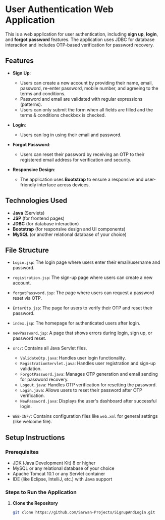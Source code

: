 # User Authentication Web Application

This is a web application for user authentication, including **sign up**, **login**, and **forgot password** features. The application uses JDBC for database interaction and includes OTP-based verification for password recovery. 

## Features

- **Sign Up**:
  - Users can create a new account by providing their name, email, password, re-enter password, mobile number, and agreeing to the terms and conditions.
  - Password and email are validated with regular expressions (patterns).
  - Users can only submit the form when all fields are filled and the terms & conditions checkbox is checked.

- **Login**:
  - Users can log in using their email and password.

- **Forgot Password**:
  - Users can reset their password by receiving an OTP to their registered email address for verification and security.

- **Responsive Design**:
  - The application uses **Bootstrap** to ensure a responsive and user-friendly interface across devices.

## Technologies Used

- **Java** (Servlets)
- **JSP** (for frontend pages)
- **JDBC** (for database interaction)
- **Bootstrap** (for responsive design and UI components)
- **MySQL** (or another relational database of your choice)

## File Structure

- `Login.jsp`: The login page where users enter their email/username and password.
- `registration.jsp`: The sign-up page where users can create a new account.
- `forgotPassword.jsp`: The page where users can request a password reset via OTP.
- `EnterOtp.jsp`: The page for users to verify their OTP and reset their password.
- `index.jsp`: The homepage for authenticated users after login.
- `newPassword.jsp`: A page that shows errors during login, sign up, or password reset.

- `src/`: Contains all Java Servlet files.
  - `ValidateOtp.java`: Handles user login functionality.
  - `RegistrationServlet.java`: Handles user registration and sign-up validation.
  - `ForgotPassword.java`: Manages OTP generation and email sending for password recovery.
  - `Logout.java`: Handles OTP verification for resetting the password.
  - `Login.java`: Allows users to reset their password after OTP verification.
  - `NewPassword.java`: Displays the user's dashboard after successful login.

- `WEB-INF/`: Contains configuration files like `web.xml` for general settings (like welcome file).

## Setup Instructions

### Prerequisites

- JDK (Java Development Kit) 8 or higher
- MySQL or any relational database of your choice
- Apache Tomcat 10.1 or any Servlet container
- IDE (like Eclipse, IntelliJ, etc.) with Java support

### Steps to Run the Application

1. **Clone the Repository**
   ```bash
   git clone https://github.com/Sarwan-Projects/SignupAndLogin.git
